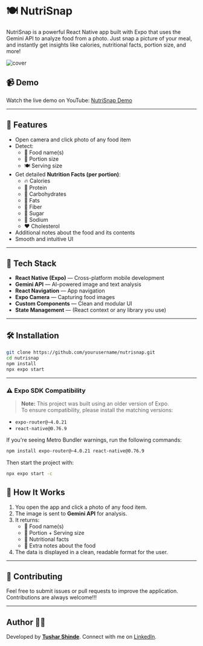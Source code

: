 # 🍽️ NutriSnap

NutriSnap is a powerful React Native app built with Expo that uses the Gemini API to analyze food from a photo. Just snap a picture of your meal, and instantly get insights like calories, nutritional facts, portion size, and more!

![cover](https://github.com/user-attachments/assets/6a42cf31-cefa-4df4-9e6d-a9ae62b06fd3)

## 📹 Demo

Watch the live demo on YouTube: [NutriSnap Demo](https://youtube.com/shorts/AkMlVtN1F38)

---

## 📸 Features

- Open camera and click photo of any food item
- Detect:
  - 🍱 Food name(s)
  - 📏 Portion size
  - 🍽️ Serving size
- Get detailed **Nutrition Facts (per portion)**:
  - 🔥 Calories
  - 💪 Protein
  - 🍞 Carbohydrates
  - 🥑 Fats
  - 🌾 Fiber
  - 🍭 Sugar
  - 🧂 Sodium
  - ❤️ Cholesterol
- Additional notes about the food and its contents
- Smooth and intuitive UI

---

## 🚀 Tech Stack

- **React Native (Expo)** — Cross-platform mobile development
- **Gemini API** — AI-powered image and text analysis
- **React Navigation** — App navigation
- **Expo Camera** — Capturing food images
- **Custom Components** — Clean and modular UI
- **State Management** — (React context or any library you use)

---

## 🛠️ Installation

```bash
git clone https://github.com/yourusername/nutrisnap.git
cd nutrisnap
npm install
npx expo start
```

---

### ⚠️ Expo SDK Compatibility

> **Note:** This project was built using an older version of Expo.  
> To ensure compatibility, please install the matching versions:

- `expo-router@~4.0.21`
- `react-native@0.76.9`

If you're seeing Metro Bundler warnings, run the following commands:

```bash
npm install expo-router@~4.0.21 react-native@0.76.9
```

Then start the project with:

```bash
npx expo start -c
```


## 🧠 How It Works

1. You open the app and click a photo of any food item.
2. The image is sent to **Gemini API** for analysis.
3. It returns:
   - 🍱 Food name(s)
   - 📏 Portion + Serving size
   - 🧾 Nutritional facts
   - 🧠 Extra notes about the food
4. The data is displayed in a clean, readable format for the user.

---

## 🤝 Contributing
Feel free to submit issues or pull requests to improve the application. Contributions are always welcome!!!

---

## Author 👨‍💻
Developed by **[Tushar Shinde](https://github.com/Tushar-Shinde31)**. Connect with me on [LinkedIn](https://www.linkedin.com/in/tushar-shinde-262335257/).
